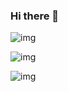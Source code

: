 ### Hi there 👋

<!--
**cezres/cezres** is a ✨ _special_ ✨ repository because its `README.md` (this file) appears on your GitHub profile.

Here are some ideas to get you started:

- 🔭 I’m currently working on ...
- 🌱 I’m currently learning ...
- 👯 I’m looking to collaborate on ...
- 🤔 I’m looking for help with ...
- 💬 Ask me about ...
- 📫 How to reach me: ...
- 😄 Pronouns: ...
- ⚡ Fun fact: ...
-->


![img](https://github-readme-stats.vercel.app/api?username=cezres&show_icons=true&locale=en)

![img](https://github-readme-streak-stats.herokuapp.com/?user=cezres&)

![img](https://github-readme-stats.vercel.app/api/top-langs?username=cezres&show_icons=true&locale=en&layout=compact&hide=c,lua,ruby,c++)



